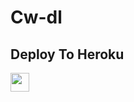 # Cw-dl

## Deploy To Heroku

<a href="https://heroku.com/deploy?template=https://github.com/arunsingh-creator/cw">
     <img height="30px" src="https://img.shields.io/badge/Deploy%20To%20Heroku-blueviolet?style=for-the-badge&logo=heroku">
  </a>
